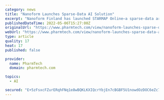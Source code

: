 ```yaml
---
category: news
title: "Nanoform Launches Sparse-Data AI Solution"
excerpt: "Nanoform Finland has launched STARMAP Online—a sparse-data artificial intelligence (AI) solution that it is using as a secure online portal for direct use by the company’s current and future partners."
publishedDateTime: 2022-05-06T15:27:00Z
originalUrl: "https://www.pharmtech.com/view/nanoform-launches-sparse-data-ai-solution"
webUrl: "https://www.pharmtech.com/view/nanoform-launches-sparse-data-ai-solution"
type: article
quality: 17
heat: 17
published: false

provider:
  name: PharmTech
  domain: pharmtech.com

topics:
  - AI

secured: "E+5zFsxcFZurERqhFNq1e8wBQKLKXIQcrYbjEn7cBGBF5U1nowdOzDOC6eZc7XL7S/2zQgTSiWlHOko2IlM/+j8ZEEUQT64CaKzjOY0mZM0OwrZ7RG+3Aj6fd8WeProXV0LH48v6DVkh2dnI12LlFW4Fc1RdVN2UNS9ysOF1NNkGTTarR2IyLgfSZnUzRyqDByKVMeOkHBn59sLt4RHCjI+iPHhDAXzkCAiG6a+1gM9Ml/Kq7uihqIbmg82846BjLqOeB/2QtQfhZvOkS+OghLj+72Od/W9CoTYuyiN2VeT+om4auhNrCnbQrEYINT29bpx6kwBeO8ZCId/3+qLb3lNQyOlDdkSWgp5TJMC4ZOs=;yef8kKOuHuRtIvr5GH1ZzA=="
---
```



